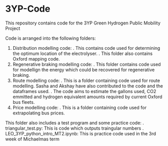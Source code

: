 # 3YP-Code
This repository contains code for the 3YP Green Hydrogen Public Mobility Project

Code is arranged into the following folders:
1) Distribution modelling code:
. This contains code used for determining the optimum location of the electrolyser.
. This folder also contains Oxford mapping code.
2) Regenerative braking modelling code:
. This folder contains code used for modellign the energy which could be recovered for regenerative braking.
3) Route modelling code:
. This is a folder containing code used for route modelling. Sasha and Akshay have also contributed to the code and the dataframes used. 
. The code aims to estimate the gallons used, CO2 emmitted and hydrogen equivalent amounts required by current Oxford bus fleets.
4) Price modelling code:
. This is a folder containing code used for extrapolating bus prices.

This folder also includes a test program and some practice code:
. triangular_test.py: This is code which outputs traingular numbers
. LEO_3YP_python_intro_MT2.ipynb: This is practice code used in the 3rd week of Michaelmas term
